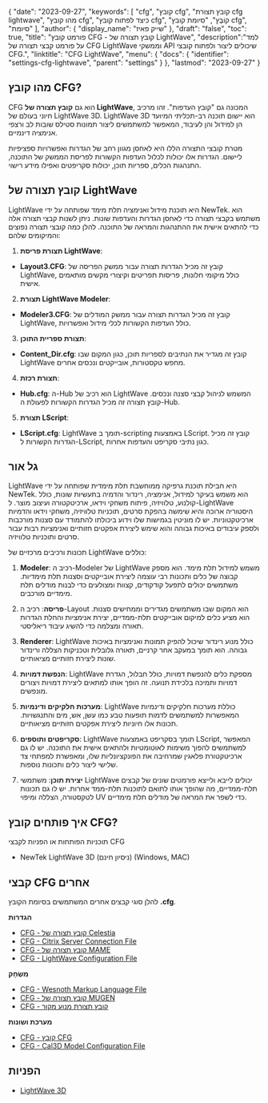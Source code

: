 {
"date": "2023-09-27",
  "keywords": [
"cfg",
"קובץ cfg",
"קובץ תצורת cfg lightwave",
"מהו קובץ cfg",
"כיצד לפתוח קובץ cfg",
"קוֹבֶץ",
"סיומת קובץ cfg",
"סיומת"
],
  "author": {
"display_name": "שייק פאיז"
},
"draft": "false",
"toc": true,
"title": "פורמט קובץ CFG - קובץ תצורה של LightWave",
  "description":"למד על פורמט קבצי תצורה של CFG LightWave וממשקי API שיכולים ליצור ולפתוח קובצי CFG.",
  "linktitle": "CFG LightWave",
  "menu": {
    "docs": {
      "identifier": "settings-cfg-lightwave",
      "parent": "settings"
}
},
"lastmod": "2023-09-27"
}

## מהו קובץ CFG?

CFG הוא גם **קובץ תצורה של LightWave**, המכונה גם "קובץ העדפות". זהו מרכיב חיוני בעולם של LightWave 3D. LightWave 3D הוא יישום תוכנה רב-תכליתי המיועד הן למידול והן לעיבוד, המאפשר למשתמשים ליצור תמונות סטילס שובות לב ורצפי אנימציה דינמיים.

מטרת קובצי התצורה הללו היא לאחסן מגוון רחב של הגדרות ואפשרויות ספציפיות ליישום. הגדרות אלו יכולות לכלול העדפות הקשורות לפריסת הממשק של התוכנה, התנהגות הכלים, ספריות תוכן, יכולות סקריפטים ואפילו מידע רישוי.

## קובץ תצורה של LightWave

LightWave היא תוכנת מידול ואנימציה תלת מימד שפותחה על ידי NewTek. הוא משתמש בקבצי תצורה כדי לאחסן הגדרות והעדפות שונות. ניתן לשנות קבצי תצורה אלה כדי להתאים אישית את ההתנהגות והמראה של התוכנה. להלן כמה קובצי תצורה נפוצים והמיקומים שלהם:

1. **תצורת פריסת LightWave**:
    












- **Layout3.CFG**: קובץ זה מכיל הגדרות תצורה עבור ממשק הפריסה של LightWave, כולל מיקומי חלונות, פריסות תפריטים וקיצורי מקשים מותאמים אישית.

2. **תצורת LightWave Modeler**:
    












- **Modeler3.CFG**: קובץ זה מכיל הגדרות תצורה עבור ממשק המודלים של LightWave, כולל העדפות הקשורות לכלי מידול ואפשרויות.

3. **תצורת ספריית התוכן**:
    












- **Content_Dir.cfg**: קובץ זה מגדיר את הנתיבים לספריות תוכן, כגון המקום שבו LightWave מחפש טקסטורות, אובייקטים ונכסים אחרים.

4. **תצורת רכזת**:
    












- **Hub.cfg**: ה-Hub הוא רכיב של LightWave המשמש לניהול קבצי סצנה ונכסים. קובץ תצורה זה מכיל הגדרות הקשורות לפעולת ה-Hub.

5. **תצורת LScript**:
    












- **LScript.cfg**: LightWave תומך ב-scripting באמצעות LScript. קובץ זה מכיל הגדרות הקשורות ל-LScript, כגון נתיבי סקריפט והעדפות אחרות.

## גל אור

LightWave היא חבילת תוכנת גרפיקה ממוחשבת תלת מימדית שפותחה על ידי NewTek. הוא משמש בעיקר למידול, אנימציה, רינדור והדמיה בתעשיות שונות, כולל קולנוע, טלוויזיה, פיתוח משחקי וידאו, ארכיטקטורה ועיצוב מוצר. ל-LightWave היסטוריה ארוכה והיא שימשה בהפקת סרטים, תוכניות טלוויזיה, משחקי וידאו והדמיות ארכיטקטוניות. יש לו מוניטין בגמישות שלו וידוע ביכולתו להתמודד עם סצנות מורכבות ולספק עיבודים באיכות גבוהה והוא שימש ליצירת אפקטים חזותיים ואנימציות רבות עבור סרטים ותוכניות טלוויזיה.

תכונות ורכיבים מרכזיים של LightWave כוללים:

1. **Modeler**: רכיב ה-Modeler של LightWave משמש למידול תלת מימד. הוא מספק קבוצה של כלים ותכונות רבי עוצמה ליצירת אובייקטים וסצנות תלת מימדיות. משתמשים יכולים לתפעל קודקודים, קצוות ומצולעים כדי לבנות מודלים תלת מימדיים מורכבים.
    












2. **פריסה**: רכיב ה-Layout הוא המקום שבו משתמשים מגדירים וממחישים סצנות. הוא מציע כלים למיקום אובייקטים תלת-ממדיים, יצירת אנימציות והחלת הגדרות תאורה ומצלמה כדי להשיג עיבוד ריאליסטי.
    












3. **Renderer**: LightWave כולל מנוע רינדור שיכול להפיק תמונות ואנימציות באיכות גבוהה. הוא תומך במעקב אחר קרניים, תאורה גלובלית וטכניקות הצללה ורינדור שונות ליצירת חזותיים מציאותיים.
    












4. **הנפשת דמויות**: LightWave מספקת כלים להנפשת דמויות, כולל חבלול, הגדרת דמויות ותמיכה בלכידת תנועה. זה הופך אותו למתאים ליצירת דמויות ויצורים מונפשים.
    












5. **מערכות חלקיקים ודינמיות**: LightWave כוללת מערכות חלקיקים ודינמיות המאפשרות למשתמשים לדמות תופעות טבע כמו עשן, אש, מים והתנגשויות. תכונות אלו חיוניות ליצירת אפקטים חזותיים מציאותיים.
    












6. **סקריפטים ותוספים**: LightWave תומך בסקריפט באמצעות LScript, המאפשר למשתמשים להפוך משימות לאוטומטיות ולהתאים אישית את התוכנה. יש לו גם ארכיטקטורת פלאגין שמרחיבה את הפונקציונליות שלו, ומאפשרת למפתחי צד שלישי ליצור כלים ותכונות נוספות.
    












7. **יצירת תוכן**: משתמשי LightWave יכולים לייבא ולייצא פורמטים שונים של קבצים תלת-ממדיים, מה שהופך אותו לתואם לתוכנות תלת-ממד אחרות. יש לו גם תכונות לטקסטורה, הצללה ומיפוי UV כדי לשפר את המראה של מודלים תלת מימדיים.
    












## איך פותחים קובץ CFG?

תוכניות הפותחות או הפניות לקבצי CFG

- NewTek LightWave 3D (ניסיון חינם) (Windows, MAC)

## קבצי CFG אחרים

להלן סוגי קבצים אחרים המשתמשים בסיומת הקובץ **.cfg**.

**הגדרות**
- [CFG - קובץ תצורה של Celestia](/he/settings/cfg-celestia/)
- [CFG - Citrix Server Connection File](/he/settings/cfg-citrix/)
- [CFG - קובץ תצורה של MAME](/he/settings/cfg-mame/)
- [CFG - LightWave Configuration File](/he/settings/cfg-lightwave/)

**מִשְׂחָק**
- [CFG - Wesnoth Markup Language File](/he/game/cfg-wesnoth/)
- [CFG - קובץ תצורה של MUGEN](/he/game/cfg-mugen/)
- [CFG - קובץ תצורת מנוע מקור](/he/game/cfg-sourceengine/)

**מערכת ושונות**
- [CFG - קובץ CFG](/he/system/cfg/)
- [CFG - Cal3D Model Configuration File](/he/misc/cfg-cal3d/)

## הפניות
* [LightWave 3D](https://en.wikipedia.org/wiki/LightWave_3D)
